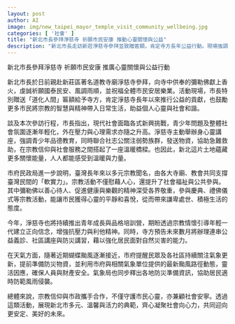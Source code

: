 ```yaml
---
layout: post
author: AI
image: img/new_taipei_mayor_temple_visit_community_wellbeing.jpg
categories: [ '社會' ]
title: "新北市長參拜淨慈寺 祈願市民安康 推動心靈關懷與公益"
description: "新北市長走訪新莊淨慈寺參拜並致贈匾額，肯定寺方長年公益行動。現場強調宗教在社會服務、青年品德培育及心靈關懷的力量，並預告今年多項公益與防災活動。市府呼籲市民近期因應蝴蝶颱風做好防災準備，展現宗教與市政攜手守護社會安定與市民福祉。"
---
```

新北市長參拜淨慈寺 祈願市民安康 推廣心靈關懷與公益行動

新北市長於日前親赴新莊區著名道教寺廟淨慈寺參拜，向寺中供奉的彌勒佛獻上香火，虔誠祈願國泰民安、風調雨順，並祝福全體市民安居樂業。活動現場，市長特別贈送「道化人間」匾額給予寺方，肯定淨慈寺長年以來推行公益的貢獻，也鼓勵更多市民將宗教的智慧與精神帶入日常生活，助益個人心靈與社會和諧。

談及本次參訪行程，市長指出，現代社會面臨各式新興挑戰，青少年問題及整體社會氛圍逐漸年輕化，外在壓力與心理需求亦隨之升高。淨慈寺主動舉辦身心靈講座，強調青少年品德教育，同時聯合社志公關注弱勢族群，發送物資，協助急難救助，在宗教信仰與社會服務之間搭起了一座溫暖橋樑。也因此，新北這片土地蘊藏更多關懷能量，人人都能感受到溫暖與力量。

市府民政局進一步說明，臺灣長年來以多元宗教聞名，由各大寺廟、教會共同支撐臺灣民間的「軟實力」。宗教活動不僅慰藉人心，還提升了社會福祉與公共參與。其中彌勒佛以善心待人、促進健康與樂觀的精神深受各界敬重，參與慶典、禮佛儀式等宗教活動，能讓市民獲得心靈的平靜和喜悅，從而帶來謙卑處世、積極生活的態度。

今年，淨慈寺也將持續推出青年成長與品格培訓營，期盼透過宗教情懷引導年輕一代建立正向信念，增強抗壓力與利他精神。同時，寺方預告未來數月將辦理連串公益義診、社區講座與防災講習，藉以強化居民面對自然災害的能力。

在天氣方面，隨著近期蝴蝶颱風逐漸接近，市府提醒民眾及各社區持續關注氣象更新，提前準備防災物資，並利用市府與相關氣象單位提供的最新颱風路徑動態，靈活因應，確保人員與財產安全。氣象局也同步釋出各地防災準備資訊，協助居民適時防範風雨侵襲。

總體來說，宗教信仰與市政攜手合作，不僅守護市民心靈，亦兼顧社會安寧。透過這類活動，展現新北市多元、溫馨與活力的典範，齊心凝聚社會向心力，共同迎向更安定、美好的未來。